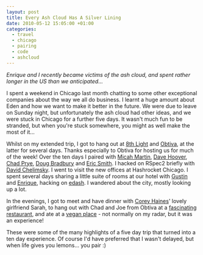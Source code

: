 ```yaml
---
layout: post
title: Every Ash Cloud Has A Silver Lining
date: 2010-05-12 15:05:00 +01:00
categories:
  - travel
  - chicago
  - pairing
  - code
  - ashcloud
---
```


<i>Enrique and I recently became victims of the ash cloud, and spent rather longer in the US than we anticipated...</i>

I spent a weekend in Chicago last month chatting to some other exceptional companies about the way we all do business. I learnt a huge amount about Eden and how we want to make it better in the future. We were due to leave on Sunday night, but unfortunately the ash cloud had other ideas, and we were stuck in Chicago for a further five days. It wasn't much fun to be stranded, but when you're stuck somewhere, you might as well make the most of it...

Whilst on my extended trip, I got to hang out at [8th Light](http://8thlight.com) and [Obtiva](http://obtiva.com), at the latter for several days. Thanks especially to Obtiva for hosting us for much of the week! Over the ten days I paired with [Micah Martin](http://twitter.com/slagyr), [Dave Hoover](http://twitter.com/redsquirrel), [Chad Prye](http://twitter.com/chadwpry), [Doug Bradbury](http://twitter.com/dougbradbury) and [Eric Smith](http://twitter.com/paytonrules). I hacked on RSpec2 briefly with [David Chelimsky](http://twitter.com/dchelimsky). I went to visit the new offices at Hashrocket Chicago. I spent several days sharing a little suite of rooms at our hotel with [Gustin](http://twitter.com/gustin) and [Enrique](http://twitter.com/ecomba), hacking on [edash](http://github.com/edendevelopment/edash). I wandered about the city, mostly looking up a lot. 

In the evenings, I got to meet and have dinner with [Corey Haines](http://twitter.com/coreyhaines)' lovely girlfriend Sarah, to hang out with Chad and Joe from Obtiva at a [fascinating restaurant](http://www.avecrestaurant.com/), and ate at a [vegan place](http://www.karynsongreen.com/) - not normally on my radar, but it was an experience!

These were some of the many highlights of a five day trip that turned into a ten day experience. Of course I'd have preferred that I wasn't delayed, but when life gives you lemons... you pair :)
